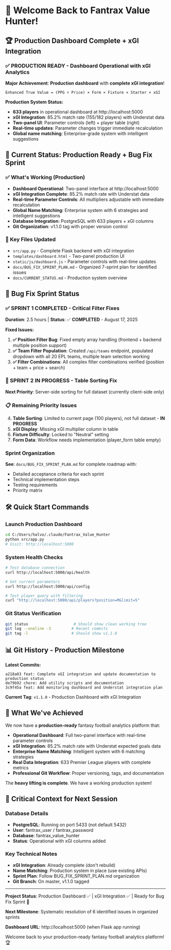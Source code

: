 # 🎉 Welcome Back to Fantrax Value Hunter!

## 🏆 **Production Dashboard Complete + xGI Integration**

### ✅ **PRODUCTION READY - Dashboard Operational with xGI Analytics**

**Major Achievement**: **Production dashboard** with **complete xGI integration**!

```
Enhanced True Value = (PPG ÷ Price) × Form × Fixture × Starter × xGI
```

**Production System Status:**
- **633 players** in operational dashboard at http://localhost:5000
- **xGI Integration**: 85.2% match rate (155/182 players) with Understat data
- **Two-panel UI**: Parameter controls (left) + player table (right) 
- **Real-time updates**: Parameter changes trigger immediate recalculation
- **Global name matching**: Enterprise-grade system with intelligent suggestions

## 🎯 **Current Status: Production Ready + Bug Fix Sprint**

### **✅ What's Working (Production)**
- **Dashboard Operational**: Two-panel interface at http://localhost:5000
- **xGI Integration Complete**: 85.2% match rate with Understat data  
- **Real-time Parameter Controls**: All multipliers adjustable with immediate recalculation
- **Global Name Matching**: Enterprise system with 6 strategies and intelligent suggestions
- **Database Integration**: PostgreSQL with 633 players + xGI columns
- **Git Organization**: v1.1.0 tag with proper version control

### **📁 Key Files Updated**
- `src/app.py` - Complete Flask backend with xGI integration
- `templates/dashboard.html` - Two-panel production UI
- `static/js/dashboard.js` - Parameter controls with real-time updates
- `docs/BUG_FIX_SPRINT_PLAN.md` - Organized 7-sprint plan for identified issues
- `docs/CURRENT_STATUS.md` - Production system overview

## 🐛 **Bug Fix Sprint Status**

### **✅ SPRINT 1 COMPLETED - Critical Filter Fixes**
**Duration**: 2.5 hours | **Status**: ✅ **COMPLETED** - August 17, 2025

**Fixed Issues:**
1. **✅ Position Filter Bug**: Fixed empty array handling (frontend + backend multiple position support)
2. **✅ Team Filter Population**: Created `/api/teams` endpoint, populated dropdown with all 20 EPL teams, multiple team selection working
3. **✅ Filter Combinations**: All complex filter combinations verified (position + team + price + search)

### **🔄 SPRINT 2 IN PROGRESS - Table Sorting Fix**
**Next Priority**: Server-side sorting for full dataset (currently client-side only)

### **📋 Remaining Priority Issues**
4. **Table Sorting**: Limited to current page (100 players), not full dataset - **IN PROGRESS**
5. **xGI Display**: Missing xGI multiplier column in table
6. **Fixture Difficulty**: Locked to "Neutral" setting
7. **Form Data**: Workflow needs implementation (player_form table empty)

### **Sprint Organization** 
**See**: `docs/BUG_FIX_SPRINT_PLAN.md` for complete roadmap with:
- Detailed acceptance criteria for each sprint
- Technical implementation steps
- Testing requirements
- Priority matrix

## 🛠 **Quick Start Commands**

### **Launch Production Dashboard**
```bash
cd C:/Users/halvo/.claude/Fantrax_Value_Hunter
python src/app.py
# Visit: http://localhost:5000
```

### **System Health Checks**
```bash
# Test database connection
curl http://localhost:5000/api/health

# Get current parameters
curl http://localhost:5000/api/config

# Test player query with filtering
curl "http://localhost:5000/api/players?position=M&limit=5"
```

### **Git Status Verification**
```bash
git status                    # Should show clean working tree
git log --oneline -3         # Recent commits
git tag -l                   # Should show v1.1.0
```

## 📊 **Git History - Production Milestone**

**Latest Commits:**
```
a218a03 feat: Complete xGI integration and update documentation to production status
de79b92 chore: Add utility scripts and documentation
3c9f45a feat: Add monitoring dashboard and Understat integration plan
```

**Current Tag**: `v1.1.0` - Production Dashboard with xGI Integration

## 🎯 **What We've Achieved**

We now have a **production-ready** fantasy football analytics platform that:
- **Operational Dashboard**: Full two-panel interface with real-time parameter controls
- **xGI Integration**: 85.2% match rate with Understat expected goals data
- **Enterprise Name Matching**: Intelligent system with 6 matching strategies
- **Real Data Integration**: 633 Premier League players with complete metrics
- **Professional Git Workflow**: Proper versioning, tags, and documentation

The **heavy lifting is complete**. We have a working production system! 

## 🚨 **Critical Context for Next Session**

### **Database Details**
- **PostgreSQL**: Running on port 5433 (not default 5432)
- **User**: fantrax_user / fantrax_password
- **Database**: fantrax_value_hunter
- **Status**: Operational with xGI columns added

### **Key Technical Notes**
- **xGI Integration**: Already complete (don't rebuild)
- **Name Matching**: Production system in place (use existing APIs)
- **Sprint Plan**: Follow BUG_FIX_SPRINT_PLAN.md organization
- **Git Branch**: On master, v1.1.0 tagged

---

**Project Status**: Production Dashboard ✅ | xGI Integration ✅ | Ready for Bug Fix Sprint 🐛

**Next Milestone**: Systematic resolution of 6 identified issues in organized sprints

**Dashboard URL**: http://localhost:5000 (when Flask app running)

Welcome back to your production-ready fantasy football analytics platform! 🏆